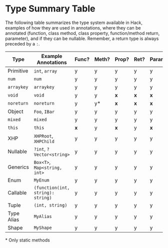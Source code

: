 # Type Summary Table

The following table summarizes the type system available in Hack, examples of how they are used in annotations, where they can be annotated (function, class method, class property, function/method return, parameter), and if they can be nullable. Remember, a return type is always preceded by a `:`.

Type       |    Example Annotations  |Func?|Meth?|Prop?|Ret?|Param?|Nullable?
-----------|-------------------------|-----|---- |-----|----|------|---------
Primitive  |`int`, `array`           | y   |  y  | y   | y  | y    | y
`num`      |`num`                    | y   |  y  | y   | y  | y    | y
`arraykey` |`arraykey`               | y   |  y  | y   | y  | y    | y
`void`     |`void`                   | y   |  y  | **x**   | **x**  | **x**    | **x**
`noreturn` |`noreturn`               | y   |  y\*| **x**   | **x**  | **x**    | **x**
Object     |`Foo`, `IBar`            | y   |  y  | y   | y  | y    | y
`mixed`    |`mixed`                  | y   |  y  | y   | y  | y    | **x**
`this`     |`this`                   | **x**   |  y  | **x**   | y  | **x**    | y 
XHP        |`XHPRoot`, `XHPChild`    | y   |  y  | y   | y  | y    | y
Nullable   |`?int`, `?Vector<string>`| y   |  y  | y   | y  | y    | y
Generics   |`Box<T>`, `Map<string, int>`| y   |  y  | y   | y  | y    | y
Enum       |`MyEnum`                 | y   |  y  | y   | y  | y    | y
Callable   |`(function(int, string): string)`|y |  y  | y   | y  | y    | y
Tuple      |`(int, string)`          | y   |  y  | y   | y  | y    | y
Type Alias |`MyAlias`                | y   |  y  | y   | y  | y    | y
Shape      |`MyShape`                | y   |  y  | y   | y  | y    | y

\* Only static methods
